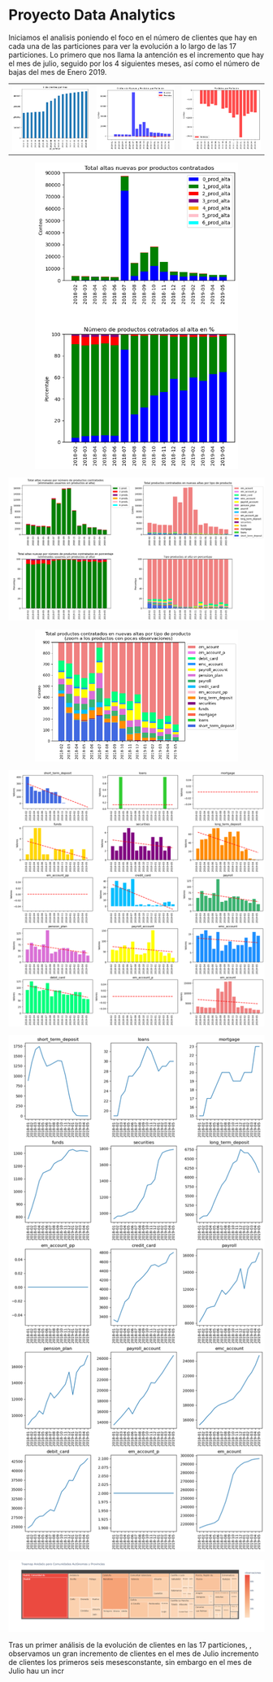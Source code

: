 # Proyecto Data Analytics

Iniciamos el analisis poniendo el foco en el número de clientes que hay en cada una de las particiones para ver la evolución a lo largo de las 17 particiones. Lo primero que nos llama la antención es el incremento que hay el mes de julio, seguido por los 4 siguientes meses, así como el número de bajas del mes de Enero 2019.

<table>
  <tr>
    <td><img src="/images/1_conteo_clientes_particion.png" alt="Analisis AVProductInstalled"></td>
    <td><img src="/images/3_ganados_vs_perdidos.png" alt="Analisis AVProductInstalled"></td>
    <td><img src="/images/9_perdidos.png" alt="Analisis AVProductInstalled"></td>
  </tr>
</table>

<p align="center">
  <img src="/images/4_altas_por_total_prod_contr.png" alt="Análisis AVProductInstalled" width="400">
</p>

<p align="center">
<img src="/images/5_analisis_prod_contratados_al_alta.png" alt="Analisis AVProductInstalled" width="800">
</p>

<p align="center">
<img src="/images/6_zoom_analisis_prod_contratados_al_alta.png" alt="Analisis AVProductInstalled" width="400">
</p>
 
<p align="center">
<img src="/images/7_tendencia_prod_al_alta.png" alt="Analisis AVProductInstalled">
</p>

<p align="center">
<img src="/images/8_evolucion_contratos_particiones.png" alt="Analisis AVProductInstalled">
</p>

<p align="center">
<img src="/images/10_dist_geo_treemap.png" alt="Analisis AVProductInstalled">
</p>




Tras un primer análisis de la evolución de clientes en las 17 particiones, , observamos un gran incremento de clientes en el mes de Julio incremento de clientes los primeros seis mesesconstante, sin embargo en el mes de Julio hau un incr 
